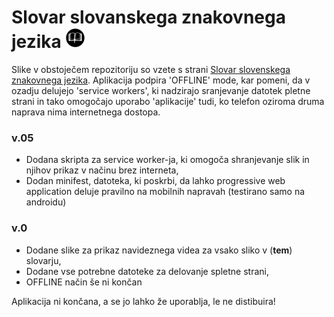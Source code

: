 # Slovar slovanskega znakovnega jezika <img src="https://github.com/sp0ng3Bob/sp0ng3Bob.github.io/raw/master/src/images/icons/favicon.png" />


Slike v obstoječem repozitoriju so vzete s strani [Slovar slovenskega znakovnega jezika](http://sszj.fri.uni-lj.si/).
Aplikacija podpira 'OFFLINE' mode, kar pomeni, da v ozadju delujejo 'service workers', ki nadzirajo sranjevanje datotek pletne strani in tako omogočajo uporabo 'aplikacije' tudi, ko telefon oziroma druma naprava nima internetnega dostopa.


### v.05

* Dodana skripta za service worker-ja, ki omogoča shranjevanje slik in njihov prikaz v načinu brez interneta,
* Dodan minifest, datoteka, ki poskrbi, da lahko progressive web application deluje pravilno na mobilnih napravah (testirano samo na androidu)


### v.0

* Dodane slike za prikaz navideznega videa za vsako sliko v (__tem__) slovarju,
* Dodane vse potrebne datoteke za delovanje spletne strani,
* OFFLINE način še ni končan


Aplikacija ni končana, a se jo lahko že uporablja, le ne distibuira!

